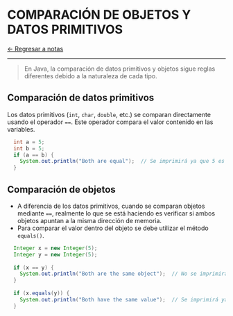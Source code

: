 # COMPARACIÓN DE OBJETOS Y DATOS PRIMITIVOS

[← Regresar a notas](./../../../../../../resources/readmes/README.md) <br>

---

> En Java, la comparación de datos primitivos y objetos sigue reglas diferentes debido a la naturaleza de cada tipo. 

## Comparación de datos primitivos
Los datos primitivos (`int`, `char`, `double`, etc.) se comparan directamente usando el operador `==`. 
Este operador compara el valor contenido en las variables.

```java
  int a = 5;
  int b = 5;
  if (a == b) {
    System.out.println("Both are equal");  // Se imprimirá ya que 5 es igual a 5
  }
```

## Comparación de objetos
- A diferencia de los datos primitivos, cuando se comparan objetos mediante `==`, realmente lo que se está haciendo es verificar si ambos objetos apuntan a la misma dirección de memoria.
- Para comparar el valor dentro del objeto se debe utilizar el método `equals()`.

```java
  Integer x = new Integer(5);
  Integer y = new Integer(5);
  
  if (x == y) {
    System.out.println("Both are the same object");  // No se imprimirá, ya que x e y no apuntan a la misma dirección de memoria
  }
  
  if (x.equals(y)) {
    System.out.println("Both have the same value");  // Se imprimirá ya que x e y contienen el mismo valor
  }
```